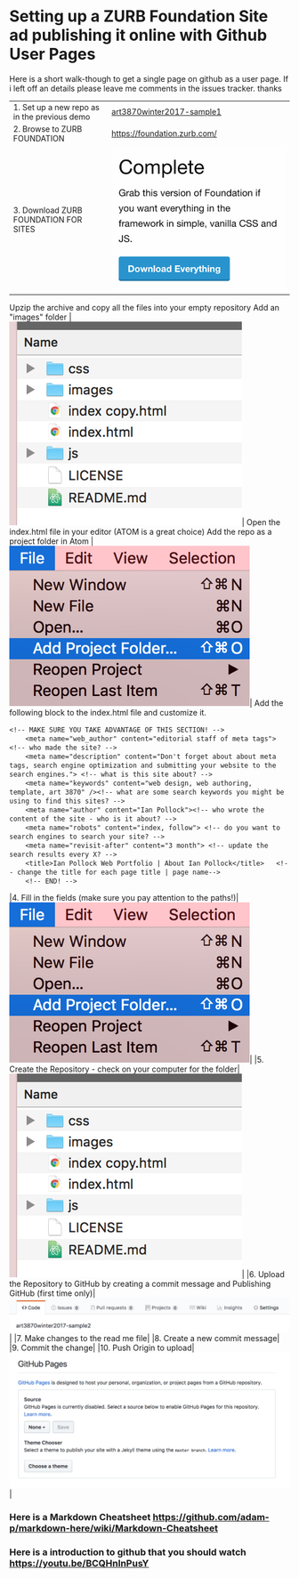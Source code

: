 # Setting up a ZURB Foundation Site ad publishing it online with Github User Pages

Here is a short walk-though to get a single page on github as a user page.  If i left off an details please leave me comments in the issues tracker.  thanks

|              |              |
|        ---      |        ---      |
|1. Set up a new repo as in the previous demo|[art3870winter2017-sample1](https://github.com/instructian/art3870winter2017-sample1)|
|2. Browse to ZURB FOUNDATION|https://foundation.zurb.com/|
|3. Download  ZURB FOUNDATION FOR SITES| ![complete download][one]|
Upzip the archive and copy all the files into your empty repository
Add an "images" folder | ![folder structure][three]|
Open the index.html file in your editor (ATOM is a great choice)
Add the repo as a project folder in Atom | ![setting a project folder in atom][two]|
Add the following block to the index.html file and customize it.
```
<!-- MAKE SURE YOU TAKE ADVANTAGE OF THIS SECTION! -->
    <meta name="web_author" content="editorial staff of meta tags"> <!-- who made the site? -->
    <meta name="description" content="Don't forget about about meta tags, search engine optimization and submitting your website to the search engines."> <!-- what is this site about? -->
    <meta name="keywords" content="web design, web authoring, template, art 3870" /><!-- what are some search keywords you might be using to find this sites? -->
    <meta name="author" content="Ian Pollock"><!-- who wrote the content of the site - who is it about? -->
    <meta name="robots" content="index, follow"> <!-- do you want to search engines to search your site? -->
    <meta name="revisit-after" content="3 month"> <!-- update the search results every X? -->
    <title>Ian Pollock Web Portfolio | About Ian Pollock</title>   <!-- change the title for each page title | page name-->
    <!-- END! -->
```




|4. Fill in the fields (make sure you pay attention to the paths!)|![fill out the fields][two]|
|5. Create the Repository - check on your computer for the folder| ![check on your computer][three]|
|6. Upload the Repository to GitHub by creating a commit message and Publishing GitHub (first time only)|![publish][four]|
|7. Make changes to the read me file|
|8. Create a new commit message|
|9. Commit the change|
|10. Push Origin to upload| ![Push Origin][five]|

### Here is a Markdown Cheatsheet https://github.com/adam-p/markdown-here/wiki/Markdown-Cheatsheet
### Here is a introduction to github that you should watch https://youtu.be/BCQHnlnPusY


[one]: images/step1.png "DL Foundation for Sites - Complete"
[two]: images/step2.png "Add Project Folder"
[three]: images/step3.png "Add images folder"
[four]: step4.png "New repo setup"
[five]: step5.png "New repo setup"
